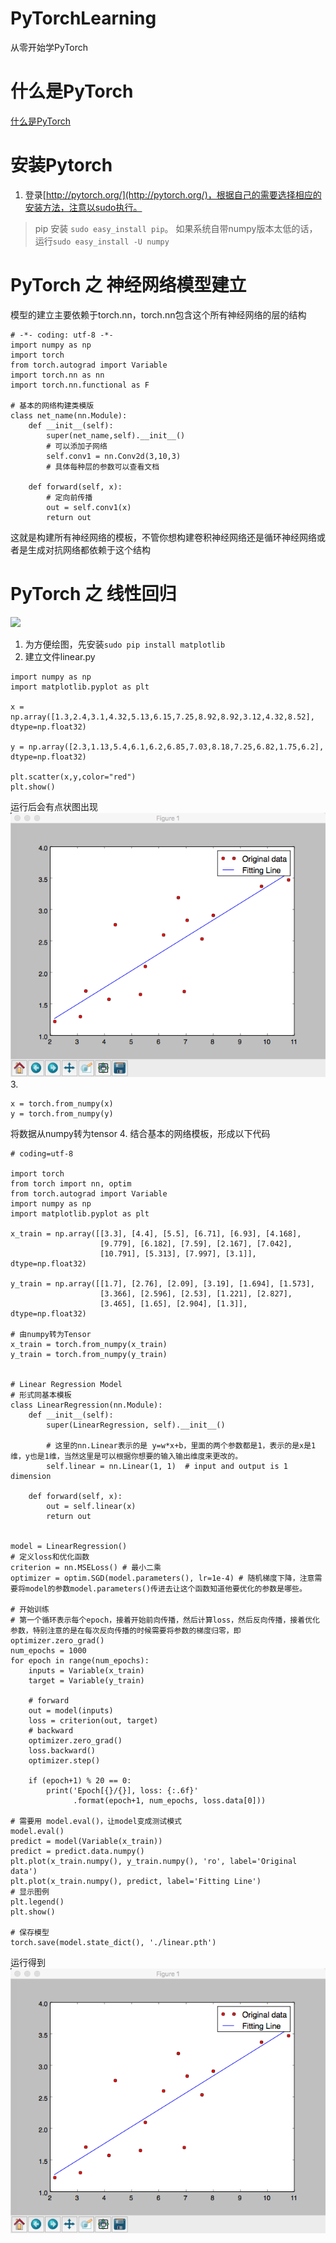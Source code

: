 # PyTorchLearning
从零开始学PyTorch

# 什么是PyTorch
[什么是PyTorch](https://ptorch.com/news/1.html)

# 安装Pytorch
1. 登录[http://pytorch.org/](http://pytorch.org/)，根据自己的需要选择相应的安装方法，注意以sudo执行。
> pip 安装 `sudo easy_install pip`。
如果系统自带numpy版本太低的话，运行`sudo easy_install -U numpy`

# PyTorch 之 神经网络模型建立
模型的建立主要依赖于torch.nn，torch.nn包含这个所有神经网络的层的结构
```
# -*- coding: utf-8 -*-
import numpy as np
import torch
from torch.autograd import Variable
import torch.nn as nn
import torch.nn.functional as F

# 基本的网络构建类模版
class net_name(nn.Module):
    def __init__(self):
        super(net_name,self).__init__()
        # 可以添加子网络
        self.conv1 = nn.Conv2d(3,10,3)
        # 具体每种层的参数可以查看文档

    def forward(self, x):
        # 定向前传播
        out = self.conv1(x)
        return out
```
这就是构建所有神经网络的模板，不管你想构建卷积神经网络还是循环神经网络或者是生成对抗网络都依赖于这个结构

# PyTorch 之 线性回归
![](https://ptorch.com/uploads/e7d5687f7ffd9f4d67e169098cd3f66e.png)
1. 为方便绘图，先安装`sudo pip install matplotlib`
2. 建立文件linear.py
```
import numpy as np
import matplotlib.pyplot as plt

x = np.array([1.3,2.4,3.1,4.32,5.13,6.15,7.25,8.92,8.92,3.12,4.32,8.52], dtype=np.float32)

y = np.array([2.3,1.13,5.4,6.1,6.2,6.85,7.03,8.18,7.25,6.82,1.75,6.2], dtype=np.float32)

plt.scatter(x,y,color="red")
plt.show()
```
运行后会有点状图出现
![](https://github.com/CherishW0316/PyTorchLearning/blob/master/image/image.png?raw=true)
3. 
```
x = torch.from_numpy(x)
y = torch.from_numpy(y)
```
将数据从numpy转为tensor
4. 结合基本的网络模板，形成以下代码
```
# coding=utf-8

import torch
from torch import nn, optim
from torch.autograd import Variable
import numpy as np
import matplotlib.pyplot as plt

x_train = np.array([[3.3], [4.4], [5.5], [6.71], [6.93], [4.168],
                    [9.779], [6.182], [7.59], [2.167], [7.042],
                    [10.791], [5.313], [7.997], [3.1]], dtype=np.float32)

y_train = np.array([[1.7], [2.76], [2.09], [3.19], [1.694], [1.573],
                    [3.366], [2.596], [2.53], [1.221], [2.827],
                    [3.465], [1.65], [2.904], [1.3]], dtype=np.float32)

# 由numpy转为Tensor
x_train = torch.from_numpy(x_train)
y_train = torch.from_numpy(y_train)


# Linear Regression Model
# 形式同基本模板
class LinearRegression(nn.Module):
    def __init__(self):
        super(LinearRegression, self).__init__()
        
        # 这里的nn.Linear表示的是 y=w*x+b，里面的两个参数都是1，表示的是x是1维，y也是1维，当然这里是可以根据你想要的输入输出维度来更改的。
        self.linear = nn.Linear(1, 1)  # input and output is 1 dimension
        
    def forward(self, x):
        out = self.linear(x)
        return out


model = LinearRegression()
# 定义loss和优化函数
criterion = nn.MSELoss() # 最小二乘
optimizer = optim.SGD(model.parameters(), lr=1e-4) # 随机梯度下降，注意需要将model的参数model.parameters()传进去让这个函数知道他要优化的参数是哪些。

# 开始训练
# 第一个循环表示每个epoch，接着开始前向传播，然后计算loss，然后反向传播，接着优化参数，特别注意的是在每次反向传播的时候需要将参数的梯度归零，即optimizer.zero_grad()
num_epochs = 1000
for epoch in range(num_epochs):
    inputs = Variable(x_train)
    target = Variable(y_train)

    # forward
    out = model(inputs)
    loss = criterion(out, target)
    # backward
    optimizer.zero_grad()
    loss.backward()
    optimizer.step()

    if (epoch+1) % 20 == 0:
        print('Epoch[{}/{}], loss: {:.6f}'
              .format(epoch+1, num_epochs, loss.data[0]))
              
# 需要用 model.eval()，让model变成测试模式
model.eval()
predict = model(Variable(x_train))
predict = predict.data.numpy()
plt.plot(x_train.numpy(), y_train.numpy(), 'ro', label='Original data')
plt.plot(x_train.numpy(), predict, label='Fitting Line')
# 显示图例
plt.legend() 
plt.show()

# 保存模型
torch.save(model.state_dict(), './linear.pth')
```
运行得到
![](https://github.com/CherishW0316/PyTorchLearning/blob/master/image/image.png?raw=true)
